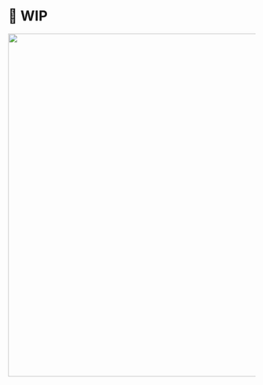  # :construction: WIP

<img src="https://github.com/robagwe/wisdomic-panda/blob/master/imgs/uc.gif" width="700">
